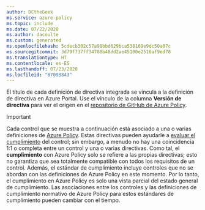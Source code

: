 ```yaml
---
author: DCtheGeek
ms.service: azure-policy
ms.topic: include
ms.date: 07/22/2020
ms.author: dacoulte
ms.custom: generated
ms.openlocfilehash: 5cdecb302c57a98bbd629bca538169e9dc50a07c
ms.sourcegitcommit: 3d79f737ff34708b48dd2ae45100e2516af9ed78
ms.translationtype: HT
ms.contentlocale: es-ES
ms.lasthandoff: 07/23/2020
ms.locfileid: "87093843"
---
```

El título de cada definición de directiva integrada se vincula a la definición de directiva en Azure Portal. Use el vínculo de la columna **Versión de directiva** para ver el origen en el [repositorio de GitHub de Azure Policy](https://github.com/Azure/azure-policy).

> [!IMPORTANT]
> Cada control que se muestra a continuación está asociado a una o varias definiciones de [Azure Policy](../../../articles/governance/policy/overview.md). Estas directivas pueden ayudarle a [evaluar el cumplimiento](../../../articles/governance/policy/how-to/get-compliance-data.md) del control; sin embargo, a menudo no hay una coincidencia 1:1 o completa entre un control y una o varias directivas. Como tal, el **cumplimiento** con Azure Policy solo se refiere a las propias directivas; esto no garantiza que sea totalmente compatible con todos los requisitos de un control. Además, el estándar de cumplimiento incluye controles que no se abordan con las definiciones de Azure Policy en este momento. Por lo tanto, el cumplimiento en Azure Policy es solo una vista parcial del estado general de cumplimiento. Las asociaciones entre los controles y las definiciones de cumplimiento normativo de Azure Policy para estos estándares de cumplimiento pueden cambiar con el tiempo.